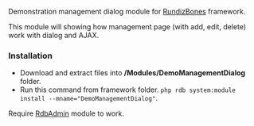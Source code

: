 Demonstration management dialog module for [RundizBones] framework.

This module will showing how management page (with add, edit, delete) work with dialog and AJAX.

### Installation
* Download and extract files into **/Modules/DemoManagementDialog** folder.
* Run this command from framework folder. `php rdb system:module install --mname="DemoManagementDialog"`.

Require [RdbAdmin] module to work.

[RundizBones]:https://github.com/RundizBones/framework
[RdbAdmin]:https://github.com/RundizBones/ModuleAdmin
